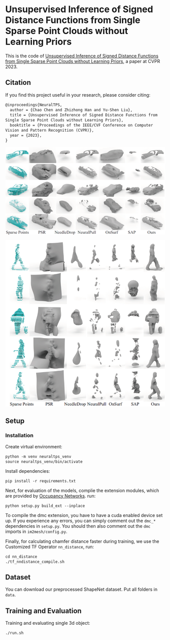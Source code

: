 # Unsupervised Inference of Signed Distance Functions from Single Sparse Point Clouds without Learning Priors

This is the code of  [Unsupervised Inference of Signed Distance Functions from Single Sparse Point Clouds without Learning Priors](https://arxiv.org/pdf/2303.14505.pdf), a paper at CVPR 2023.

## Citation

If you find this project useful in your research, please consider citing:

```
@inproceedings{NeuralTPS,
  author = {Chao Chen and Zhizhong Han and Yu-Shen Liu},
  title = {Unsupervised Inference of Signed Distance Functions from Single Sparse Point Clouds without Learning Priors},
  booktitle = {Proceedings of the IEEE/CVF Conference on Computer Vision and Pattern Recognition (CVPR)},
  year = {2023},
}
```

![image-20230505154223044](figures\image-20230505154223044.png)

![image-20230505154401864](figures\image-20230505154401864.png)

## Setup

### Installation

Create virtual environment: 

```
python -m venv neuraltps_venv
source neuraltps_venv/bin/activate
```

Install dependencies:

```
pip install -r requirements.txt
```

Next, for evaluation of the models, complie the extension modules, which are provided by [Occupancy Networks](https://github.com/autonomousvision/occupancy_networks). run:

```
python setup.py build_ext --inplace
```

To compile the dmc extension, you have to have a cuda enabled device set up. If you experience any errors, you can simply comment out the `dmc_*` dependencies in `setup.py`. You should then also comment out the `dmc` imports in `im2mesh/config.py`.

Finally, for calculating chamfer distance faster during training, we use the Customized TF Operator `nn_distance`, run:

```
cd nn_distance
./tf_nndistance_compile.sh
```

## Dataset

You can download our preprocessed ShapeNet dataset. Put all folders in `data`.

## Training and Evaluation

Training and evaluating single 3d object:

```
./run.sh
```

